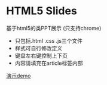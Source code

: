 # HTML5 Slides 

基于html5的类PPT展示 (只支持chrome) 

* 只包括.html .css .js三个文件
* 样式可自行修改定义
* 键盘左右键控制上下页
* 内容请填充在article标签内部  

[演示demo](http://ueder.net/html5-Slides/slides.html)